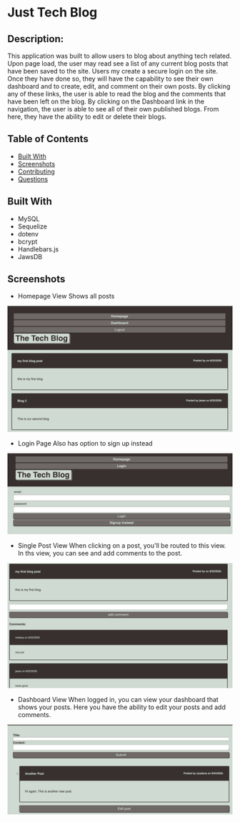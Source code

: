 # Just Tech Blog

## Description: 

This application was built to allow users to blog about anything tech related. Upon page load, the user may read see a list of any current blog posts that have been saved to the site. Users my create a secure login on the site. Once they have done so, they will have the capability to see their own dashboard and to create, edit, and comment on their own posts. By clicking any of these links, the user is able to read the blog and the comments that have been left on the blog. By clicking on the Dashboard link in the navigation, the user is able to see all of their own published blogs. From here, they have the ability to edit or delete their blogs. 

## Table of Contents
* [Built With](#builtwith)
* [Screenshots](#screenshots)
* [Contributing](#contributing)
* [Questions](#questions)

## Built With
* MySQL
* Sequelize
* dotenv
* bcrypt
* Handlebars.js
* JawsDB

## Screenshots

* Homepage View
Shows all posts
<img src="./utils/images/homepage.png">

* Login Page 
Also has option to sign up instead
<img src="./utils/images/login.png">

* Single Post View
When clicking on a post, you'll be routed to this view. In ths view, you can see and add comments to the post.
<img src="./utils/images/single-post.png">

* Dashboard View
When logged in, you can view your dashboard that shows your posts. Here you have the ability to edit your posts and add comments.
<img src="./utils/images/dashboard.png">
